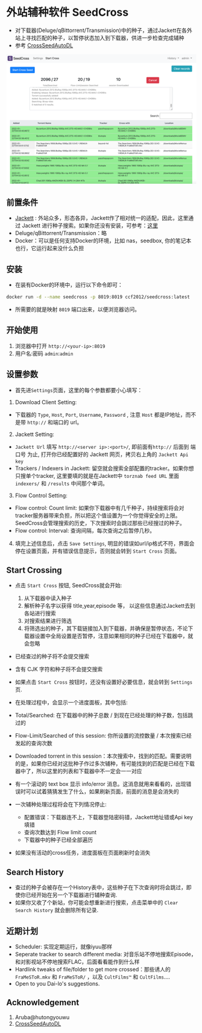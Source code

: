 # 外站辅种软件 SeedCross

* 对下载器(Deluge/qBittorrent/Transmission)中的种子，通过Jackett在各外站上寻找匹配的种子，以暂停状态加入到下载器，供进一步检查完成辅种
* 参考 [CrossSeedAutoDL](https://github.com/BC44/Cross-Seed-AutoDL)

![screenshot](screenshot/seedcross1.png)

## 前置条件
* [Jackett](https://github.com/Jackett/Jackett) : 外站众多，形态各异，Jackett作了相对统一的适配，因此，这里通过 Jackett 进行种子搜索。如果你还没有安装，可参考：[这里](https://github.com/ccf-2012/ptnote/blob/main/CrossSeed.md#jackett-%E5%AE%89%E8%A3%85)
* Deluge/qBittorrent/Transmission：略
* Docker：可以是任何支持Docker的环境，比如 nas，seedbox, 你的笔记本也行，它运行起来没什么负担

## 安装
* 在装有Docker的环境中，运行以下命令即可：
```sh
docker run -d --name seedcross -p 8019:8019 ccf2012/seedcross:latest
```
* 所需要的就是映射 `8019` 端口出来，以便浏览器访问。


## 开始使用
1. 浏览器中打开 `http://<your-ip>:8019` 
2. 用户名:密码  `admin`:`admin`

## 设置参数
* 首先进`Settings`页面，这里的每个参数都要小心填写：
1. Download Client Setting: 
  * 下载器的 `Type`, `Host`, `Port`, `Username`, `Password` , 注意 `Host` 都是IP地址，而不是带 `http://` 和端口的 url。
2. Jackett Setting: 
  * `Jackett Url` 填写 `http://<server ip>:<port>/`, 即前面有`http://` 后面到 端口号 为止, 打开你已经配置好的 Jackett 网页，拷贝右上角的 `Jackett Api key`
  * Trackers / Indexers in Jackett: 留空就会搜索全部配置的tracker。如果你想只搜单个tracker, 这里要填的就是在Jackett中 `torznab feed URL` 里面 `indexers/` 和 `/results` 中间那个单词。
3. Flow Control Setting: 
  * Flow control: Count limit: 如果你下载器中有几千种子，持续搜索将会对tracker服务器带来负担，所以把这个值设置为一个你觉得安全的上限。SeedCross会管理搜索的历史，下次搜索时会跳过那些已经搜过的种子。
  * Flow control: Interval: 查询间隔，每次查询之后暂停几秒。
4. 填完上述信息后，点击 `Save Settings`, 明显的错误如url/ip格式不符，界面会停在设置页面，并有错误信息提示，否则就会转到 `Start Cross` 页面。

## Start Crossing
* 点击 `Start Cross` 按钮, SeedCross就会开始:
    1. 从下载器中读入种子
    2. 解析种子名字以获得 title,year,episode 等， 以这些信息通过Jackett去到各站进行搜索
    3. 对搜索结果进行筛选
    4. 将筛选出的种子，其下载链接加入到下载器，并确保是暂停状态，不论下载器设置中全局设置是否暂停，注意如果相同的种子已经在下载器中，就会忽略
* 已经查过的种子将不会提交搜索
* 含有 CJK 字符和种子将不会提交搜索
* 如果点击 `Start Cross` 按钮时，还没有设置好必要信息，就会转到 `Settings` 页. 

*  在处理过程中，会显示一个进度面板，其中包括:
  * Total/Searched: 在下载器中的种子总数 / 到现在已经处理的种子数，包括跳过的
  * Flow-Limit/Searched of this session: 你所设置的流控数量 / 本次搜索已经发起的查询次数
  * Downloaded torrent in this session：本次搜索中，找到的匹配。需要说明的是，如果你已经对这批种子作过多次辅种，有可能找到的匹配是已经在下载器中了，所以这里的列表和下载器中不一定会一一对应
  * 有一个滚动的 text box 显示 info/error 消息。这消息就用来看看的，出现错误时可以试着猜猜发生了什么，如果刷新页面，前面的消息是会消失的

* 一次辅种处理过程将会在下列情况停止:
  * 配置错误：下载器连不上，下载器登陆密码错，Jackett地址错或Api key填错
  * 查询次数达到 Flow limit count
  * 下载器中的种子已经全部遍历
* 如果没有活动的cross任务，进度面板在页面刷新时会消失

## Search History
* 查过的种子会被存在一个History表中，这些种子在下次查询时将会跳过，即使你已经开始在另一个下载器进行辅种查询.
* 如果你又收了个新站，你可能会想重新进行搜索，点击菜单中的 `Clear Search History` 就会删除所有记录.

## 近期计划
* Scheduler: 实现定期运行，就像iyuu那样
* Seperate tracker to search different media: 对音乐站不停地搜索Episode，和对影视站不停地搜索FLAC，后面看看能作到什么样
* Hardlink tweaks of file/folder to get more crossed：那些诱人的 `FraMeSToR.mkv` 和 `FraMeSToR/` ，以及 `CultFilms™` 和 `CultFilms`....
* Open to you Dai-lo's suggestions.


## Acknowledgement
1. Aruba@hutongyouwu 
2. [CrossSeedAutoDL](https://github.com/BC44/Cross-Seed-AutoDL)

